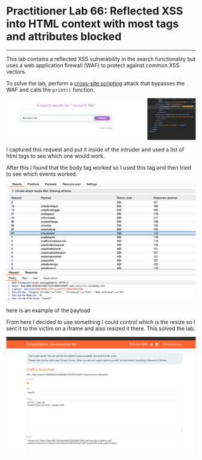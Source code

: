 # Practitioner Lab 66: Reflected XSS into HTML context with most tags and attributes blocked

---

This lab contains a reflected XSS vulnerability in the search functionality but uses a web application firewall (WAF) to protect against common XSS vectors.

To solve the lab, perform a [cross-site scripting](https://portswigger.net/web-security/cross-site-scripting) attack that bypasses the WAF and calls the `print()` function.

![Untitled](Practitioner%20Lab%2066%20Reflected%20XSS%20into%20HTML%20contex%20ecb48a245b9543598f2fe705ab248ccf/Untitled.png)

I captured this request and put it inside of the intruder and used a list of html tags to see which one would work.

After this I found that the body tag worked so I used this tag and then tried to see which events worked.

![Untitled](Practitioner%20Lab%2066%20Reflected%20XSS%20into%20HTML%20contex%20ecb48a245b9543598f2fe705ab248ccf/Untitled%201.png)

here is an example of the payload 

From here I decided to use something I could control which is the resize so I sent it to the victim on a iframe and also resized it there. This solved the lab.

![Untitled](Practitioner%20Lab%2066%20Reflected%20XSS%20into%20HTML%20contex%20ecb48a245b9543598f2fe705ab248ccf/Untitled%202.png)